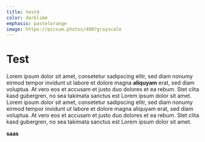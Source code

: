 ```yaml
---
title: test4
color: darklime
emphasis: pastelorange
image: https://picsum.photos/400?grayscale
---
```


# Test

Lorem ipsum dolor sit amet, consetetur sadipscing elitr, sed diam nonumy eirmod tempor invidunt ut labore et dolore magna **aliquyam** erat, sed diam voluptua. At vero eos et accusam et justo duo dolores et ea rebum. Stet clita kasd gubergren, no sea takimata sanctus est Lorem ipsum dolor sit amet. Lorem ipsum dolor sit amet, consetetur sadipscing elitr, sed diam nonumy eirmod tempor invidunt ut labore et dolore magna aliquyam erat, sed diam voluptua. At vero eos et accusam et justo duo dolores et ea rebum. Stet clita kasd gubergren, no sea takimata sanctus est Lorem ipsum dolor sit amet.

**saas**